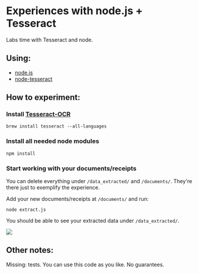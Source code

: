 # Experiences with node.js + Tesseract

Labs time with Tesseract and node.

## Using:

- [node.js](https://nodejs.org/)
- [node-tesseract](https://github.com/desmondmorris/node-tesseract)

## How to experiment:

### Install [Tesseract-OCR](https://code.google.com/p/tesseract-ocr/)

`brew install tesseract --all-languages`

### Install all needed node modules

`npm install`

### Start working with your documents/receipts

You can delete everything under `/data_extracted/` and `/documents/`. They're there just to exemplify the experience.

Add your new documents/receipts at `/documents/` and run:

`node extract.js`

You should be able to see your extracted data under `/data_extracted/`.

![](http://d.pr/i/tJne+)

## Other notes:

Missing: tests. You can use this code as you like. No guarantees.